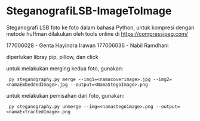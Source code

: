 # SteganografiLSB-ImageToImage
Steganografi LSB foto ke foto dalam bahasa Python, untuk kompresi dengan metode huffman dilakukan oleh tools online di https://compressjpeg.com/

177006028 - Genta Hayindra Irawan
177006036 - Nabil Ramdhani

diperlukan libray pip, pillow, dan click

untuk melakukan merging kedua foto, gunakan:

     py steganography.py merge --img1=<namacoverimage>.jpg --img2=<namaEmbeddedImage>.jpg --output=<NamaStegoImage>.png
     
untuk melakukan pemisahan dari foto, gunakan:

     py steganography.py unmerge --img=<namastegoimage>.png --output=<namaExtractedImage>.png  
